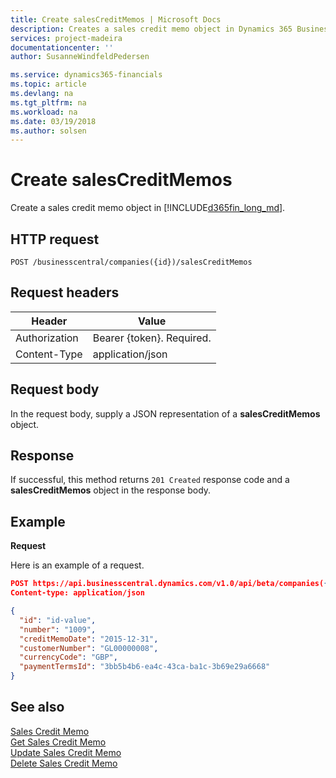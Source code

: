 ```yaml
---
title: Create salesCreditMemos | Microsoft Docs
description: Creates a sales credit memo object in Dynamics 365 Business Central.
services: project-madeira
documentationcenter: ''
author: SusanneWindfeldPedersen

ms.service: dynamics365-financials
ms.topic: article
ms.devlang: na
ms.tgt_pltfrm: na
ms.workload: na
ms.date: 03/19/2018
ms.author: solsen
---
```


# Create salesCreditMemos
Create a sales credit memo object in [!INCLUDE[d365fin_long_md](../../includes/d365fin_long_md.md)].

## HTTP request

```
POST /businesscentral/companies({id})/salesCreditMemos
```

## Request headers

|Header|Value|
|------|-----|
|Authorization  |Bearer {token}. Required.    |
|Content-Type  |application/json    |

## Request body
In the request body, supply a JSON representation of a **salesCreditMemos** object.

## Response
If successful, this method returns ```201 Created``` response code and a **salesCreditMemos** object in the response body.

## Example

**Request**

Here is an example of a request.

```json
POST https://api.businesscentral.dynamics.com/v1.0/api/beta/companies({id})/salesCreditMemos
Content-type: application/json

{
  "id": "id-value",
  "number": "1009",
  "creditMemoDate": "2015-12-31",
  "customerNumber": "GL00000008",
  "currencyCode": "GBP",
  "paymentTermsId": "3bb5b4b6-ea4c-43ca-ba1c-3b69e29a6668"
}
```
## See also

[Sales Credit Memo](../resources/dynamics_salescreditmemo.md)  
[Get Sales Credit Memo](../api/dynamics_salescreditmemo_get.md)  
[Update Sales Credit Memo](../api/dynamics_salescreditmemo_update.md)  
[Delete Sales Credit Memo](../api/dynamics_salescreditmemo_delete.md)  